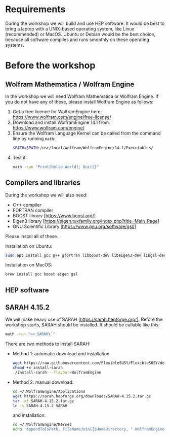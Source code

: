 # Requirements

During the workshop we will build and use HEP software.  It would be
best to bring a laptop with a UNIX-based operating system, like Linux
(recommended) or MacOS. Ubuntu or Debian would be the best choice,
because all software compiles and runs smoothly on these operating
systems.

# Before the workshop

## Wolfram Mathematica / Wolfram Engine

In the workshop we will need Wolfram Mathematica or Wolfram Engine.
If you do not have any of these, please install Wolfram Engine as
follows:

1. Get a free licence for WolframEngine here:
   https://www.wolfram.com/engine/free-license/
2. Download and install WolframEngine 14.1 from:
   https://www.wolfram.com/engine/
3. Ensure the Wolfram Language Kernel can be called from the command line by running `math`:
   ~~~.sh
   $PATH=$PATH:/usr/local/Wolfram/WolframEngine/14.1/Executables/
   ~~~
4. Test it:
   ~~~.sh
   math -run "Print[Hello World]; Quit[]"
   ~~~

## Compilers and libraries

During the workshop we will also need:

* C++ compiler
* FORTRAN compiler
* BOOST library [https://www.boost.org/]
* Eigen3 library [https://eigen.tuxfamily.org/index.php?title=Main_Page]
* GNU Scientific Library [https://www.gnu.org/software/gsl/]

Please install all of these.

Installation on Ubuntu:
~~~.sh
sudo apt install gcc g++ gfortran libboost-dev libeigen3-dev libgsl-dev dpkg-dev
~~~
Installation on MacOS:
~~~.sh
brew install gcc boost eigen gsl
~~~

## HEP software

## SARAH 4.15.2

We will make heavy use of SARAH [https://sarah.hepforge.org/]. Before
the workshop starts, SARAH should be installed. It should be callable
like this:
~~~.sh
math -run "<< SARAH\`"
~~~
There are two methods to install SARAH:

* Method 1: automatic download and installation
  ~~~.sh
  wget https://raw.githubusercontent.com/FlexibleSUSY/FlexibleSUSY/development/install-sarah
  chmod +x install-sarah
  ./install-sarah --flavour=WolframEngine
  ~~~
* Method 2: manual download:
  ~~~.sh
  cd ~/.WolframEngine/Applications
  wget https://sarah.hepforge.org/downloads/SARAH-4.15.2.tar.gz
  tar -xf SARAH-4.15.2.tar.gz
  ln -s SARAH-4.15.2 SARAH
  ~~~
  and installation:
  ~~~.sh
  cd ~/.WolframEngine/Kernel
  echo 'AppendTo[$Path, FileNameJoin[{$HomeDirectory, ".WolframEngine", "Applications", "SARAH"}]];' >> init.m
  ~~~
